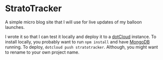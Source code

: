 StratoTracker
=====

A simple micro blog site that I will use for live updates of my balloon launches.

I wrote it so that I can test it locally and deploy it to a [dotCloud][0] instance. To install locally, you probably want to run `npm install` and have [MongoDB][1] running. To deploy, `dotcloud push stratotracker`. Although, you might want to rename to your own project name.

 [0]: https://www.dotcloud.com/
 [1]: http://www.mongodb.org/